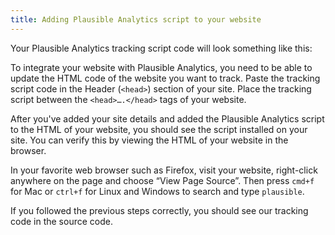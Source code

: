 ```yaml
---
title: Adding Plausible Analytics script to your website
---
```


Your Plausible Analytics tracking script code will look something like this:

<script async defer data-domain=”yourdomain.com” src=”https://plausible.io/js/plausible.js”></script>

To integrate your website with Plausible Analytics, you need to be able to update the HTML code of the website you want to track. Paste the tracking script code in the Header (`<head>`) section of your site. Place the tracking script between the `<head>….</head>` tags of your website.

After you've added your site details and added the Plausible Analytics script to the HTML of your website, you should see the script installed on your site. You can verify this by viewing the HTML of your website in the browser.

In your favorite web browser such as Firefox, visit your website, right-click anywhere on the page and choose “View Page Source”. Then press `cmd+f` for Mac or `ctrl+f` for Linux and Windows to search and type `plausible`.

If you followed the previous steps correctly, you should see our tracking code in the source code.
